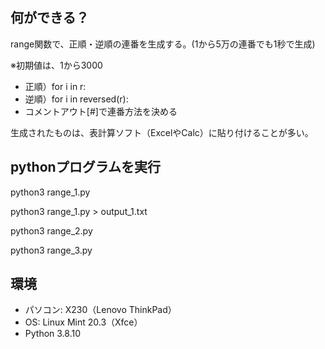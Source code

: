 ## 何ができる？

range関数で、正順・逆順の連番を生成する。(1から5万の連番でも1秒で生成)

※初期値は、1から3000

- 正順）for i in r:
- 逆順）for i in reversed(r):
- コメントアウト[#]で連番方法を決める

生成されたものは、表計算ソフト（ExcelやCalc）に貼り付けることが多い。


## pythonプログラムを実行

python3 range_1.py

python3 range_1.py > output_1.txt

python3 range_2.py

python3 range_3.py


## 環境

- パソコン: X230（Lenovo ThinkPad）
- OS: Linux Mint 20.3（Xfce）
- Python 3.8.10


